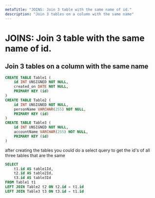 ```yaml
---
metaTitle: "JOINS: Join 3 table with the same name of id."
description: "Join 3 tables on a column with the same name"
---
```


# JOINS: Join 3 table with the same name of id.




## Join 3 tables on a column with the same name


```sql
CREATE TABLE Table1 (
    id INT UNSIGNED NOT NULL,
    created_on DATE NOT NULL,
    PRIMARY KEY (id)
)
CREATE TABLE Table2 (
    id INT UNSIGNED NOT NULL,
    personName VARCHAR(255) NOT NULL,
    PRIMARY KEY (id)
)
CREATE TABLE Table3 (
    id INT UNSIGNED NOT NULL,
    accountName VARCHAR(255) NOT NULL,
    PRIMARY KEY (id)
)

```

after creating the tables you could do a select query to get the id's of all three tables that are the same

```sql
SELECT 
    t1.id AS table1Id, 
    t2.id AS table2Id, 
    t3.id AS table3Id 
FROM Table1 t1
LEFT JOIN Table2 t2 ON t2.id = t1.id
LEFT JOIN Table3 t3 ON t3.id = t1.id

```

